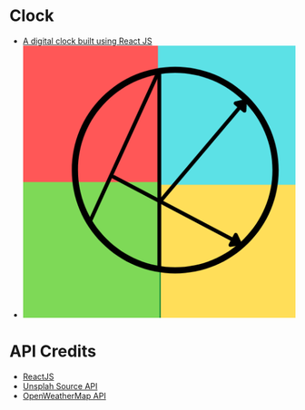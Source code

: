 # Clock
* [A digital clock built using React JS](https://akamran2001.github.io/Clock)
* ![](https://github.com/akamran2001/Clock/blob/main/public/logo%20512.png)

# API Credits
* [ReactJS](https://reactjs.org/)
* [Unsplah Source API](https://source.unsplash.com/)
* [OpenWeatherMap API](https://openweathermap.org/api)
